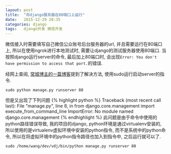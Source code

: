 ```yaml
---
layout: post
title:  "将django服务器在80端口上运行"
date:   2015-12-29 20:35
categories: django
tags:   django开发 微信开发
---
```


微信接入时需要填写自己微信公众账号后台服务器的url, 并且需要运行在80端口上, 所以在使用ngrok进行本地测试时, 需要让django的测试服务器使用80端口. 当按照django运行server的命令, 最后加上80端口时, 会出现`Error: You don't have permission to access that port.`的错误.

经网上查阅, [常城博主的一篇博客][Error:You don't have permission to access that port]提到了解决方法, 使用sudo运行启动server的指令.

`sudo python manage.py runserver 80`

但是又出现了下列问题
{% highlight python %}
Traceback (most recent call last):
      File "manage.py", line 8, in <module>
          from django.core.management import execute_from_command_line
      ImportError: No module named django.core.management
{% endhighlight %}
此问题是由于命令中使用的python路径错误导致, 我的项目的django, python环境是通过virtualenv安装的, 所以使用的是virtualenv虚拟环境中安装的python指令, 而不是系统中的python命令, 所以在将虚拟环境中的python指令路径也加入到指令中, 之后运行就可以了.

`sudo /home/wang/dev/vdj/bin/python manage.py runserver 80`


[Error:You don't have permission to access that port]:  http://blog.csdn.net/chenggong2dm/article/details/7629503
